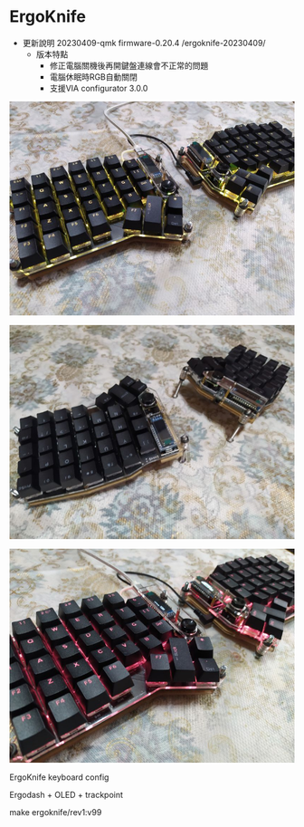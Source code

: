 # ErgoKnife

* 更新說明
  20230409-qmk firmware-0.20.4
  /ergoknife-20230409/
  * 版本特點
    * 修正電腦關機後再開鍵盤連線會不正常的問題
    * 電腦休眠時RGB自動關閉
    * 支援VIA configurator 3.0.0

![image](https://github.com/ouser555/ErgoKnife/blob/main/pic/kbpic%20(12).jpg)

![image](https://github.com/ouser555/ErgoKnife/blob/main/pic/kbpic%20(1).jpg)

![image](https://github.com/ouser555/ErgoKnife/blob/main/pic/kbpic%20(21).jpg)

ErgoKnife keyboard config

Ergodash + OLED + trackpoint

make ergoknife/rev1:v99
